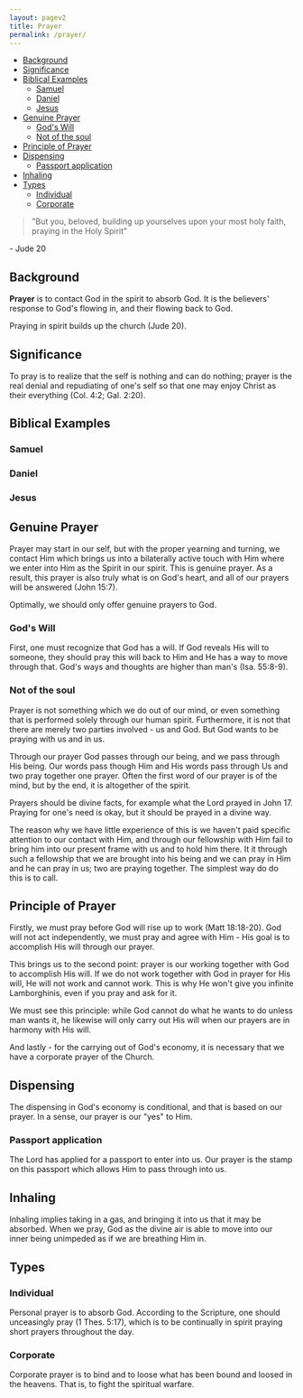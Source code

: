 ```yaml
---
layout: pagev2
title: Prayer
permalink: /prayer/
---
```

- [Background](#background)
- [Significance](#significance)
- [Biblical Examples](#biblical-examples)
  - [Samuel](#samuel)
  - [Daniel](#daniel)
  - [Jesus](#jesus)
- [Genuine Prayer](#genuine-prayer)
  - [God's Will](#gods-will)
  - [Not of the soul](#not-of-the-soul)
- [Principle of Prayer](#principle-of-prayer)
- [Dispensing](#dispensing)
  - [Passport application](#passport-application)
- [Inhaling](#inhaling)
- [Types](#types)
  - [Individual](#individual)
  - [Corporate](#corporate)

>"But you, beloved, building up yourselves upon your most holy faith, praying in the Holy Spirit"

\- Jude 20

## Background

**Prayer** is to contact God in the spirit to absorb God. It is the believers' response to God's flowing in, and their flowing back to God. 

Praying in spirit builds up the church (Jude 20).

## Significance

To pray is to realize that the self is nothing and can do nothing; prayer is the real denial and repudiating of one's self so that one may enjoy Christ as their everything (Col. 4:2; Gal. 2:20).

## Biblical Examples

### Samuel

### Daniel

### Jesus

## Genuine Prayer

Prayer may start in our self, but with the proper yearning and turning, we contact Him which brings us into a bilaterally active touch with Him where we enter into Him as the Spirit in our spirit. This is genuine prayer. As a result, this prayer is also truly what is on God's heart, and all of our prayers will be answered (John 15:7).

Optimally, we should only offer genuine prayers to God. 

### God's Will

First, one must recognize that God has a will. If God reveals His will to someone, they should pray this will back to Him and He has a way to move through that. God's ways and thoughts are higher than man's (Isa. 55:8-9).

### Not of the soul

Prayer is not something which we do out of our mind, or even something that is performed solely through our human spirit. Furthermore, it is not that there are merely two parties involved - us and God. But God wants to be praying with us and in us. 

Through our prayer God passes through our being, and we pass through His being. Our words pass though Him and His words pass through Us and two pray together one prayer. Often the first word of our prayer is of the mind, but by the end, it is altogether of the spirit.

Prayers should be divine facts, for example what the Lord prayed in John 17. Praying for one's need is okay, but it should be prayed in a divine way. 

The reason why we have little experience of this is we haven't paid specific attention to our contact with Him, and through our fellowship with Him fail to bring him into our present frame with us and to hold him there. It it through such a fellowship that we are brought into his being and we can pray in Him and he can pray in us; two are praying together. The simplest way do do this is to call.

## Principle of Prayer

Firstly, we must pray before God will rise up to work (Matt 18:18-20). God will not act independently, we must pray and agree with Him - His goal is to accomplish His will through our prayer.

This brings us to the second point: prayer is our working together with God to accomplish His will. If we do not work together with God in prayer for His will, He will not work and cannot work. This is why He won't give you infinite Lamborghinis, even if you pray and ask for it.

We must see this principle: while God cannot do what he wants to do unless man wants it, he likewise will only carry out His will when our prayers are in harmony with His will.

And lastly - for the carrying out of God's economy, it is necessary that we have a corporate prayer of the Church. 

## Dispensing

The dispensing in God's economy is conditional, and that is based on our prayer. In a sense, our prayer is our "yes" to Him. 

### Passport application

The Lord has applied for a passport to enter into us. Our prayer is the stamp on this passport which allows Him to pass through into us.

## Inhaling

Inhaling implies taking in a gas, and bringing it into us that it may be absorbed. When we pray, God as the divine air is able to move into our inner being unimpeded as if we are breathing Him in.

## Types

### Individual

Personal prayer is to absorb God. According to the Scripture, one should unceasingly pray (1 Thes. 5:17), which is to be continually in spirit praying short prayers throughout the day.

### Corporate

Corporate prayer is to bind and to loose what has been bound and loosed in the heavens. That is, to fight the spiritual warfare.